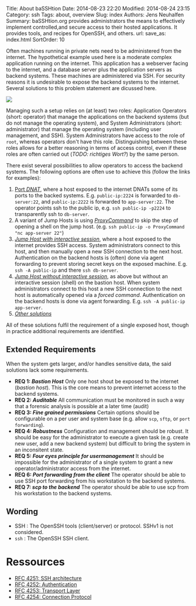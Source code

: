 Title: About baSSHtion
Date: 2014-08-23 22:20
Modified: 2014-08-24 23:15
Category: ssh
Tags: about, overview
Slug: index
Authors: Jens Neuhalfen
Summary: baSSHtion.org provides administrators the means to effectively implement controlled,and secure access to their hosted applications. It provides tools, and recipes for OpenSSH, and others.
url: 
save_as: index.html
SortOrder: 10


Often machines running in private nets need to be administered from the internet. The hypothetical example used here is a moderate complex application running on the internet. This application has a webserver facing to the internet, and a database server plus the application servers as backend systems. These machines are administered via SSH. For security reasons it is undesirable to expose the backend systems to the internet. Several solutions to this problem statement are dicussed here.

![]({filename}/images/Overview.png)

Managing such a setup relies on (at least) two roles: Application Operators (short: operator) that manage the applications on the backend systems (but do not manage the operating system), and System Administrators (short: administrator) that manage the operating system (including user management, and SSH). System Administrators have access to the role of `root`, whereas operators don't have this role. Distinguishing between these roles allows for a better reasoning in terms of access control, even if these roles are often carried out (*TODO: richtiges Wort?*) by the same person.

There exist several possibilities to allow operators to access the backend systems. The following options are often use to achieve this (follow the links for examples):

1. [Port *DNAT*]({filename}/DNAT.md), where a host exposed to the internet DNATs some of its ports to the backed systems. E.g. `public-ip:2224` is forwarded to `db-server:22`, and `public-ip:2222` is forwarded to `app-server:22`. The operator points ssh to the public ip, e.g. `ssh public-ip -p2224` to transparently ssh to `db-server`.
2. A variant of Jump Hosts is using [*ProxyCommand*](ProxyCommand.md) to skip the step of opening a shell on the jump host. (e.g. `ssh public-ip -o ProxyCommand "nc app-server 22"`)
3. [*Jump Host with interactive session*]({filename}/JumpHostInteractive.md), where a host exposed to the internet provides SSH access. System administrators connect to this host, and then manually open a new SSH connection to the next host. Authentication on the backend hosts is (often) done via agent forwarding to prevent storing secret keys on the exposed machine. E.g. `ssh -A public-ip` and there `ssh db-server`.
4. [*Jump Host without interactive session*]({filename}/JumpHostNonInteractive.md), as above but without an interactive session (shell) on the bastion host. When system administrators connect to this host a new SSH connection to the next host is automatically opened via a _forced command_. Authentication on the backend hosts is done via agent forwarding. E.g. `ssh -A public-ip app-server`.
5. [*Other solutions*]({filename}/others.md)

All of these solutions fulfil the requirement of a single exposed host, though in practice additional requirements are identified.

Extended Requirements
----------------------

When the system gets larger, and/or handles sensitive data, the said solutions lack some requirements. 

- **REQ 1: _Bastion Host_** Only one host shout be exposed to the internet (_bastion host_). This is the core means to prevent internet access to the backend systems.
- **REQ 2: _Auditable_** All communication must be monitored in such a way that a forensic analysis is possible at a later time (audit)
- **REQ 3: _Fine grained permissions_** Certain options should be configurable on a per user and system base (e.g. allow `scp`, `sftp`, or `port forwarding`).
- **REQ 4: _Robustness_** Configuration and management should be robust. It should be easy for the administrator to execute a given task (e.g. create new user, add a new backend system) but difficult to bring the system in an inconsitent state.
- **REQ 5: _Four eyes principle for usermanagement_** It should be impossible for the administrator of a single system to grant a new operator/administrator access from the internet.
- **REQ 6: _Port forwarding from the client_** The operator should be able to use SSH port forwarding from his workstation to the backend systems.
- **REQ 7: _scp to the backend_** The operator should be able to use scp from his workstation to the backend systems.


Wording
----------
* SSH : The OpenSSH tools (client/server) or protocol. SSHv1 is not considered.
* `ssh` : The OpenSSH SSH client.



# Ressources
* [RFC 4251: SSH architecture](http://datatracker.ietf.org/doc/rfc4251/?include_text=1)
* [RFC 4252: Authentication](http://datatracker.ietf.org/doc/rfc4252/?include_text=1)
* [RFC 4253: Transport Layer](http://datatracker.ietf.org/doc/rfc4253/?include_text=1)
* [RFC 4254: Connection Protocol](http://datatracker.ietf.org/doc/rfc4254/?include_text=1)
